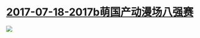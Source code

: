# [2017-07-18-2017b萌国产动漫场八强赛](https://live.bilibili.com/pages/1702/summer-challenges)
![](https://bilicover2017.github.io/Android/2017-07-18-2017b萌国产动漫场八强赛.png)